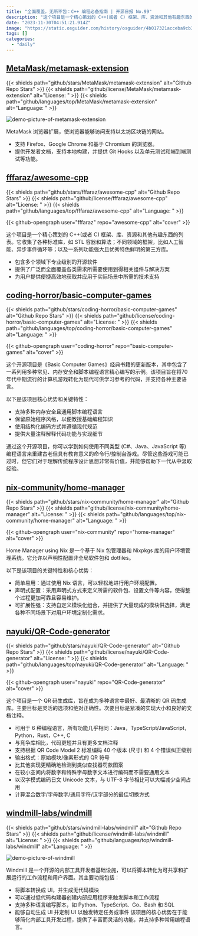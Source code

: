 ```yaml
---
title: "全面覆盖，无所不包：C++ 编程必备指南 | 开源日报 No.99"
description: "这个项目是一个精心策划的 C++(或者 C) 框架、库、资源和其他有趣东西的列表。它收集了各种标准库和算法，各个领域的框架，以及功能强大的第三方库。这个项目包含了多个领域下的专业级别的开源软件，提供了广泛而全面的解决方案，为用户提供便捷高效的技术支持。无论你是开发人员还是研究人员，这个项目都是你不可错过的宝库。"
date: "2023-11-30T04:51:21.914Z"
image: "https://static.osguider.com/history/osguider/4b017321acceba9cb376fc0ce767ce27.png"
tags: []
categories:
  - "daily"
---
```


## [MetaMask/metamask-extension](https://github.com/MetaMask/metamask-extension)

{{< shields path="github/stars/MetaMask/metamask-extension" alt="Github Repo Stars" >}} {{< shields path="github/license/MetaMask/metamask-extension" alt="License: " >}} {{< shields path="github/languages/top/MetaMask/metamask-extension" alt="Language: " >}}

![demo-picture-of-metamask-extension](https://static.osguider.com/history/osguider/bc351ef4a8299f34c44ccf6eb884e763.png)

MetaMask 浏览器扩展，使浏览器能够访问支持以太坊区块链的网站。

- 支持 Firefox、Google Chrome 和基于 Chromium 的浏览器。
- 提供开发者文档，支持本地构建，并提供 Git Hooks 以及单元测试和端到端测试等功能。

## [fffaraz/awesome-cpp](https://github.com/fffaraz/awesome-cpp)

{{< shields path="github/stars/fffaraz/awesome-cpp" alt="Github Repo Stars" >}} {{< shields path="github/license/fffaraz/awesome-cpp" alt="License: " >}} {{< shields path="github/languages/top/fffaraz/awesome-cpp" alt="Language: " >}}

{{< github-opengraph user="fffaraz" repo="awesome-cpp" alt="cover" >}}

这个项目是一个精心策划的 C++(或者 C) 框架、库、资源和其他有趣东西的列表。它收集了各种标准库，如 STL 容器和算法；不同领域的框架，比如人工智能、异步事件循环等；以及一系列功能强大且优秀特色鲜明的第三方库。

- 包含多个领域下专业级别的开源软件
- 提供了广泛而全面覆盖各类需求所需要使用到得相关组件与解决方案
- 为用户提供便捷高效地获取并应用于实际场景中所需的技术支持

## [coding-horror/basic-computer-games](https://github.com/coding-horror/basic-computer-games)

{{< shields path="github/stars/coding-horror/basic-computer-games" alt="Github Repo Stars" >}} {{< shields path="github/license/coding-horror/basic-computer-games" alt="License: " >}} {{< shields path="github/languages/top/coding-horror/basic-computer-games" alt="Language: " >}}

{{< github-opengraph user="coding-horror" repo="basic-computer-games" alt="cover" >}}

这个开源项目是《Basic Computer Games》经典书籍的更新版本，其中包含了一系列用多种常见、内存安全和脚本编程语言精心编写的示例。该项目旨在将70年代中期流行的计算机游戏转化为现代可供学习参考的代码，并支持各种主要语言。

以下是该项目核心优势和关键特性：

- 支持多种内存安全且通用脚本编程语言
- 保留原始程序风格，以便教授基础编程知识
- 使用结构化编码方式并遵循现代规范
- 提供大量注释解释代码功能与实现细节

通过这个开源项目，你可以学到如何使用不同类型 (C#、Java、JavaScript 等) 编程语言来重建古老但具有教育意义的命令行/控制台游戏。尽管这些游戏可能已过时，但它们对于理解传统程序设计思想非常有价值，并能够帮助下一代从中汲取经验。

## [nix-community/home-manager](https://github.com/nix-community/home-manager)

{{< shields path="github/stars/nix-community/home-manager" alt="Github Repo Stars" >}} {{< shields path="github/license/nix-community/home-manager" alt="License: " >}} {{< shields path="github/languages/top/nix-community/home-manager" alt="Language: " >}}

{{< github-opengraph user="nix-community" repo="home-manager" alt="cover" >}}

Home Manager using Nix 是一个基于 Nix 包管理器和 Nixpkgs 库的用户环境管理系统。它允许以声明性配置非全局软件包和 dotfiles。

以下是该项目的关键特性和核心优势：

- 简单易用：通过使用 Nix 语言，可以轻松地进行用户环境配置。
- 声明式配置：采用声明式方式来定义所需的软件包、设置文件等内容，使得整个过程更加可靠且容易维护。
- 可扩展性强：支持自定义模块化组合，并提供了大量现成的模块供选择，满足各种不同场景下对用户环境定制化需求。

## [nayuki/QR-Code-generator](https://github.com/nayuki/QR-Code-generator)

{{< shields path="github/stars/nayuki/QR-Code-generator" alt="Github Repo Stars" >}} {{< shields path="github/license/nayuki/QR-Code-generator" alt="License: " >}} {{< shields path="github/languages/top/nayuki/QR-Code-generator" alt="Language: " >}}

{{< github-opengraph user="nayuki" repo="QR-Code-generator" alt="cover" >}}

这个项目是一个 QR 码生成库，旨在成为多种语言中最好、最清晰的 QR 码生成库。主要目标是灵活的选项和绝对正确性。次要目标是紧凑的实现大小和良好的文档注释。

- 可用于 6 种编程语言，所有功能几乎相同：Java，TypeScript/JavaScript，Python，Rust，C++, C
- 与竞争库相比，代码更短并且有更多文档注释
- 支持根据 QR Code Model 2 标准编码 40 个版本 (尺寸) 和 4 个错误纠正级别
- 输出格式：原始模块/像素形式的 QR 符号
- 比其他实现更精确地检测到类似查找器罚款图案
- 在较小空间内将数字和特殊字母数字文本进行编码而不需要通用文本
- 以汉字模式编码日文 Unicode 文本，与 UTF-8 字节相比可以大幅减少空间占用
- 计算混合数字/字母数字/通用字符/汉字部分的最佳切换方式

## [windmill-labs/windmill](https://github.com/windmill-labs/windmill)

{{< shields path="github/stars/windmill-labs/windmill" alt="Github Repo Stars" >}} {{< shields path="github/license/windmill-labs/windmill" alt="License: " >}} {{< shields path="github/languages/top/windmill-labs/windmill" alt="Language: " >}}

![demo-picture-of-windmill](https://static.osguider.com/history/2023/75e75e46ac320a60a195fbf8a978f1dc.png)

Windmill 是一个开源的内部工具开发者基础设施，可以将脚本转化为可共享和扩展运行的工作流程和用户界面。其主要功能包括：

- 将脚本转换成 UI，并生成无代码模块
- 可以通过低代码构建器创建内部应用程序来触发脚本和工作流程
- 支持多种语言编写脚本，如 Python、TypeScript、Go、Bash 和 SQL
- 能够自动生成 UI 并定制 UI 以触发特定任务或事件
该项目的核心优势在于能够简化内部工具开发过程，提供了丰富而灵活的功能，并支持多种常用编程语言。

